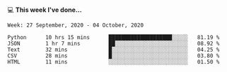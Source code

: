 💻 **This week I've done...**

<!--START_SECTION:waka-->
```text
Week: 27 September, 2020 - 04 October, 2020

Python      10 hrs 15 mins      ████████████████████░░░░░   81.19 % 
JSON        1 hr 7 mins         ██░░░░░░░░░░░░░░░░░░░░░░░   08.92 % 
Text        32 mins             █░░░░░░░░░░░░░░░░░░░░░░░░   04.25 % 
CSV         28 mins             █░░░░░░░░░░░░░░░░░░░░░░░░   03.80 % 
HTML        11 mins             ░░░░░░░░░░░░░░░░░░░░░░░░░   01.50 %
```
<!--END_SECTION:waka-->

